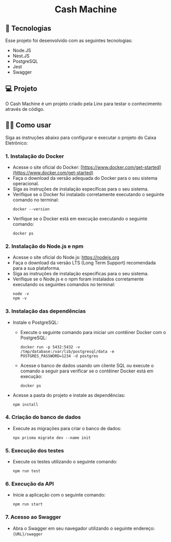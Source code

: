 ﻿<h1 align="center">
    Cash Machine
</h1>

## 🚀 Tecnologias

Esse projeto foi desenvolvido com as seguintes tecnologias:
- Node.JS
- Nest.JS
- PostgreSQL
- Jest
- Swagger

## 💻 Projeto

O Cash Machine é um projeto criado pela Linx para testar o conhecimento através de código.

## 👨‍🏫 Como usar

Siga as instruções abaixo para configurar e executar o projeto do Caixa Eletrônico:

### 1. Instalação do Docker

- Acesse o site oficial do Docker: [https://www.docker.com/get-started](https://www.docker.com/get-started)
- Faça o download da versão adequada do Docker para o seu sistema operacional.
- Siga as instruções de instalação específicas para o seu sistema.
- Verifique se o Docker foi instalado corretamente executando o seguinte comando no terminal:
  ```
  docker --version
  ```
- Verifique se o Docker está em execução executando o seguinte comando:
  ```
  docker ps
  ```

### 2. Instalação do Node.js e npm

- Acesse o site oficial do Node.js: https://nodejs.org
- Faça o download da versão LTS (Long Term Support) recomendada para a sua plataforma.
- Siga as instruções de instalação específicas para o seu sistema.
- Verifique se o Node.js e o npm foram instalados corretamente executando os seguintes comandos no terminal:
  ```
  node -v
  npm -v
  ```

### 3. Instalação das dependências

- Instale o PostgreSQL:
  - Execute o seguinte comando para iniciar um contêiner Docker com o PostgreSQL:
    ```
    docker run -p 5432:5432 -v /tmp/database:/var/lib/postgresql/data -e POSTGRES_PASSWORD=1234 -d postgres
    ```

  - Acesse o banco de dados usando um cliente SQL ou execute o comando a seguir para verificar se o contêiner Docker está em execução:
    ```
    docker ps
    ```
- Acesse a pasta do projeto e instale as dependências:
  ```
  npm install
  ```

### 4. Criação do banco de dados

- Execute as migrações para criar o banco de dados:
  ```
  npx prisma migrate dev --name init
  ```

### 5. Execução dos testes

- Execute os testes utilizando o seguinte comando:
  ```
  npm run test
  ```

### 6. Execução da API

- Inicie a aplicação com o seguinte comando:
  ```
  npm run start
  ```

### 7. Acesso ao Swagger

- Abra o Swagger em seu navegador utilizando o seguinte endereço: `{URL}/swagger`


